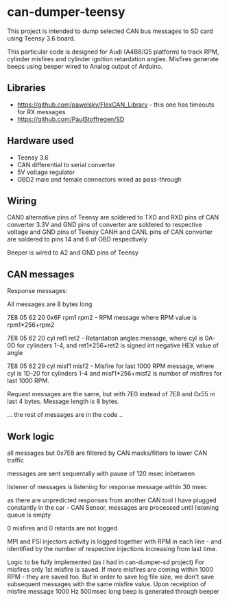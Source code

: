 # can-dumper-teensy

This project is intended to dump selected CAN bus messages to SD card using Teensy 3.6 board.

This particular code is designed for Audi (A4B8/Q5 platform) to track RPM, cylinder misfires and cylinder ignition retardation angles. Misfires generate beeps using beeper wired to Analog output of Arduino.

## Libraries
* https://github.com/pawelsky/FlexCAN_Library - this one has timeouts for RX messages
* https://github.com/PaulStoffregen/SD

## Hardware used

* Teensy 3.6
* CAN differential to serial converter
* 5V voltage regulator
* OBD2 male and female connectors wired as pass-through

## Wiring

CAN0 alternative pins of Teensy are soldered to TXD and RXD pins of CAN converter
3.3V and GND pins of converter are soldered to respective voltage and GND pins of Teensy
CANH and CANL pins of CAN converter are soldered to pins 14 and 6 of OBD respectively

Beeper is wired to A2 and GND pins of Teensy

## CAN messages

Response messages:

All messages are 8 bytes long

7E8 05 62 20 0x6F rpm1 rpm2 - RPM message where RPM value is rpm1*256+rpm2

7E8 05 62 20 cyl ret1 ret2 - Retardation angles message, where cyl is 0A-0D for cylinders 1-4, and ret1*256+ret2 is signed int negative HEX value of angle

7E8 05 62 29 cyl misf1 misf2 - Misfire for last 1000 RPM message, where cyl is 1D-20 for cylinders 1-4 and misf1*256+misf2 is number of misfires for last 1000 RPM.

Request messages are the same, but with 7E0 instead of 7E8 and 0x55 in last 4 bytes. Message length is 8 bytes.

... the rest of messages are in the code ..

## Work logic

all messages but 0x7E8 are filtered by CAN masks/filters to lower CAN traffic 

messages are sent sequentally with pause of 120 msec inbetween

listener of messages is listening for response message within 30 msec

as there are unpredicted responses from another CAN tool I have plugged constantly in the car - CAN Sensor, messages are processed until listening queue is empty

0 misfires and 0 retards are not logged

MPI and FSI injectors activity is logged together with RPM in each line - and identified by the number of respective injections increasing from last time.


Logic to be fully implemented (as I had in can-dumper-sd project)
For misfires only 1st misfire is saved. If more misfires are coming within 1000 RPM - they are saved too. But in order to save log file size, we don't save subsequent messages with the same misfire value. Upon receiption of misfire message 1000 Hz 500msec long beep is generated through beeper

